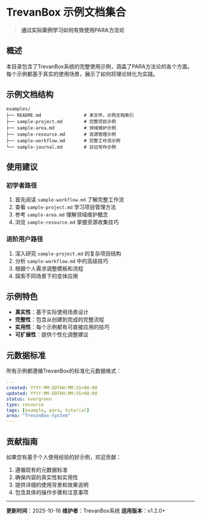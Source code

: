 # TrevanBox 示例文档集合

> **通过实际案例学习如何有效使用PARA方法论**

## 概述

本目录包含了TrevanBox系统的完整使用示例，涵盖了PARA方法论的各个方面。每个示例都基于真实的使用场景，展示了如何将理论转化为实践。

## 示例文档结构

```
examples/
├── README.md                # 本文件，示例文档索引
├── sample-project.md        # 完整项目示例
├── sample-area.md           # 领域维护示例
├── sample-resource.md       # 资源管理示例
├── sample-workflow.md       # 完整工作流示例
└── sample-journal.md        # 日记写作示例
```

## 使用建议

### 初学者路径
1. 首先阅读 `sample-workflow.md` 了解完整工作流
2. 查看 `sample-project.md` 学习项目管理方法
3. 参考 `sample-area.md` 理解领域维护概念
4. 浏览 `sample-resource.md` 掌握资源收集技巧

### 进阶用户路径
1. 深入研究 `sample-project.md` 的复杂项目结构
2. 分析 `sample-workflow.md` 中的高级技巧
3. 根据个人需求调整模板和流程
4. 探索不同场景下的变体应用

## 示例特色

- **真实性**：基于实际使用场景设计
- **完整性**：包含从创建到完成的完整流程
- **实用性**：每个示例都有可直接应用的技巧
- **可扩展性**：提供个性化调整建议

## 元数据标准

所有示例都遵循TrevanBox的标准化元数据格式：

```yaml
---
created: YYYY-MM-DDTHH:MM:SS+08:00
updated: YYYY-MM-DDTHH:MM:SS+08:00
status: evergreen
type: resource
tags: [example, para, tutorial]
area: "TrevanBox-System"
---
```

## 贡献指南

如果您有基于个人使用经验的好示例，欢迎贡献：

1. 遵循现有的元数据标准
2. 确保内容的真实性和实用性
3. 提供详细的使用背景和效果说明
4. 包含具体的操作步骤和注意事项

---

**更新时间**：2025-10-16
**维护者**：TrevanBox系统
**适用版本**：v1.2.0+